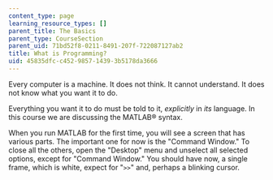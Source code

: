 ```yaml
---
content_type: page
learning_resource_types: []
parent_title: The Basics
parent_type: CourseSection
parent_uid: 71bd52f8-0211-8491-207f-722087127ab2
title: What is Programming?
uid: 45835dfc-c452-9857-1439-3b5178da3666
---
```


Every computer is a machine. It does not think. It cannot understand. It does not know what you want it to do.

Everything you want it to do must be told to it, _explicitly_ in _its_ language. In this course we are discussing the MATLAB® syntax.

When you run MATLAB for the first time, you will see a screen that has various parts. The important one for now is the "Command Window." To close all the others, open the "Desktop" menu and unselect all selected options, except for "Command Window." You should have now, a single frame, which is white, expect for "`>>`" and, perhaps a blinking cursor.